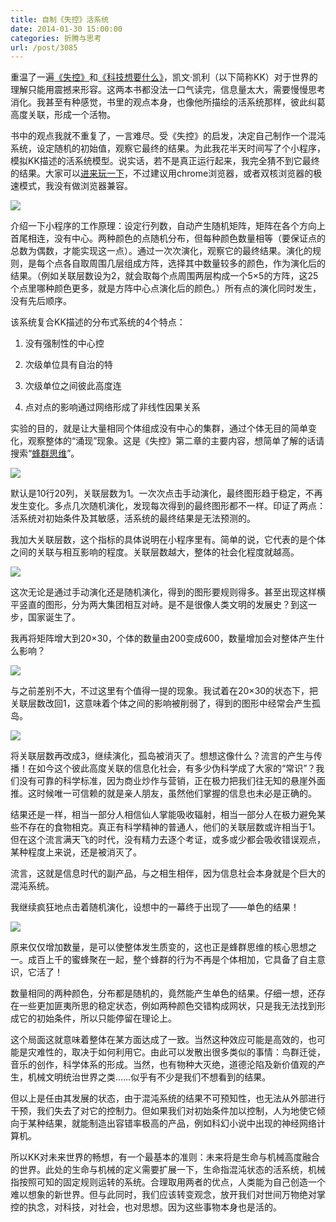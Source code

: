 ```yaml
---
title: 自制《失控》活系统
date: 2014-01-30 15:00:00
categories: 折腾与思考
url: /post/3085
---
```


重温了一遍[《失控》](http://book.douban.com/subject/5375620/)和[《科技想要什么》](http://book.douban.com/subject/6965746/)，凯文·凯利（以下简称KK）对于世界的理解只能用震撼来形容。这两本书都没法一口气读完，信息量太大，需要慢慢思考消化。我甚至有种感觉，书里的观点本身，也像他所描绘的活系统那样，彼此纠葛高度关联，形成一个活物。

书中的观点我就不重复了，一言难尽。受《失控》的启发，决定自己制作一个混沌系统，设定随机的初始值，观察它最终的结果。为此我花半天时间写了个小程序，模拟KK描述的活系统模型。说实话，若不是真正运行起来，我完全猜不到它最终的结果。大家可以[进来玩一下](http://greenzorro.github.io/chaos/)，不过建议用chrome浏览器，或者双核浏览器的极速模式，我没有做浏览器兼容。

[![](http://qiniu.colacdn.com/img/posts/2014-01/01-30/1.png)](http://greenzorro.github.io/chaos/)

介绍一下小程序的工作原理：设定行列数，自动产生随机矩阵，矩阵在各个方向上首尾相连，没有中心。两种颜色的点随机分布，但每种颜色数量相等（要保证点的总数为偶数，才能实现这一点）。通过一次次演化，观察它的最终结果。演化的规则，是每个点各自取周围几层组成方阵，选择其中数量较多的颜色，作为演化后的结果。（例如关联层数设为2，就会取每个点周围两层构成一个5×5的方阵，这25个点里哪种颜色更多，就是方阵中心点演化后的颜色。）所有点的演化同时发生，没有先后顺序。

该系统复合KK描述的分布式系统的4个特点：

1.  没有强制性的中心控

2.  次级单位具有自治的特

3.  次级单位之间彼此高度连

4.  点对点的影响通过网络形成了非线性因果关系

实验的目的，就是让大量相同个体组成没有中心的集群，通过个体无目的简单变化，观察整体的“涌现”现象。这是《失控》第二章的主要内容，想简单了解的话请搜索“[蜂群思维](http://www.baidu.com/s?wd=%E8%9C%82%E7%BE%A4%E6%80%9D%E7%BB%B4&amp;rsv_bp=0&amp;ch=&amp;tn=baidu&amp;bar=&amp;rsv_spt=3&amp;ie=utf-8&amp;rsv_n=2&amp;rsv_sug3=1&amp;rsv_sug4=22&amp;inputT=953)”。

![](http://qiniu.colacdn.com/img/posts/2014-01/01-30/2.png)

默认是10行20列，关联层数为1。一次次点击手动演化，最终图形趋于稳定，不再发生变化。多点几次随机演化，发现每次得到的最终图形都不一样。印证了两点：活系统对初始条件及其敏感，活系统的最终结果是无法预测的。

我加大关联层数，这个指标的具体说明在小程序里有。简单的说，它代表的是个体之间的关联与相互影响的程度。关联层数越大，整体的社会化程度就越高。

![](http://qiniu.colacdn.com/img/posts/2014-01/01-30/3.png)

这次无论是通过手动演化还是随机演化，得到的图形要规则得多。甚至出现这样横平竖直的图形，分为两大集团相互对峙。是不是很像人类文明的发展史？到这一步，国家诞生了。

我再将矩阵增大到20×30，个体的数量由200变成600，数量增加会对整体产生什么影响？

![](http://qiniu.colacdn.com/img/posts/2014-01/01-30/4.png)

与之前差别不大，不过这里有个值得一提的现象。我试着在20×30的状态下，把关联层数改回1，这意味着个体之间的影响被削弱了，得到的图形中经常会产生孤岛。

![](http://qiniu.colacdn.com/img/posts/2014-01/01-30/5.png)

将关联层数再改成3，继续演化，孤岛被消灭了。想想这像什么？流言的产生与传播！在如今这个彼此高度关联的信息化社会，有多少伪科学成了大家的“常识”？我们没有可靠的科学标准，因为商业炒作与营销，正在极力把我们往无知的悬崖外面推。这时候唯一可信赖的就是亲人朋友，虽然他们掌握的信息也未必是正确的。

结果还是一样，相当一部分人相信仙人掌能吸收辐射，相当一部分人在极力避免某些不存在的食物相克。真正有科学精神的普通人，他们的关联层数或许相当于1。但在这个流言满天飞的时代，没有精力去逐个考证，或多或少都会吸收错误观点，某种程度上来说，还是被消灭了。

流言，这就是信息时代的副产品，与之相生相伴，因为信息社会本身就是个巨大的混沌系统。

我继续疯狂地点击着随机演化，设想中的一幕终于出现了——单色的结果！

![](http://qiniu.colacdn.com/img/posts/2014-01/01-30/6.png)

原来仅仅增加数量，是可以使整体发生质变的，这也正是蜂群思维的核心思想之一。成百上千的蜜蜂聚在一起，整个蜂群的行为不再是个体相加，它具备了自主意识，它活了！

数量相同的两种颜色，分布都是随机的，竟然能产生单色的结果。仔细一想，还存在一些更加匪夷所思的稳定状态，例如两种颜色交错构成网状，只是我无法找到形成它的初始条件，所以只能停留在理论上。

这个局面这就意味着整体在某方面达成了一致。当然这种效应可能是高效的，也可能是灾难性的，取决于如何利用它。由此可以发散出很多类似的事情：鸟群迁徙，音乐的创作，科学体系的形成。当然，也有物种大灭绝，道德沦陷及新价值观的产生，机械文明统治世界之类……似乎有不少是我们不想看到的结果。

但以上是任由其发展的状态，由于混沌系统的结果不可预知性，也无法从外部进行干预，我们失去了对它的控制力。但如果我们对初始条件加以控制，人为地使它倾向于某种结果，就能制造出容错率极高的产品，例如科幻小说中出现的神经网络计算机。

所以KK对未来世界的畅想，有一个最基本的准则：未来将是生命与机械高度融合的世界。此处的生命与机械的定义需要扩展一下，生命指混沌状态的活系统，机械指按照可知的固定规则运转的系统。合理取用两者的优点，人类能为自己创造一个难以想象的新世界。但与此同时，我们应该转变观念，放开我们对世间万物绝对掌控的执念，对科技，对社会，也对思想。因为这些事物本身也是活的。